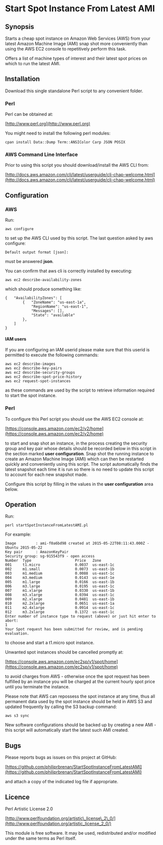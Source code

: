 # Start Spot Instance From Latest AMI

## Synopsis

Starts a cheap spot instance on Amazon Web Services (AWS) from your latest
Amazon Machine Image (AMI) snap shot more conveniently than using the AWS EC2
console to repetitively perform this task.

Offers a list of machine types of interest and their latest spot prices on
which to run the latest AMI.

## Installation

Download this single standalone Perl script to any convenient folder.

### Perl

Perl can be obtained at:

[http://www.perl.org](http://www.perl.org)

You might need to install the following perl modules:

    cpan install Data::Dump Term::ANSIColor Carp JSON POSIX

### AWS Command Line Interface

Prior to using this script you should download/install the AWS CLI from:

[http://docs.aws.amazon.com/cli/latest/userguide/cli-chap-welcome.html](http://docs.aws.amazon.com/cli/latest/userguide/cli-chap-welcome.html)

## Configuration

### AWS

Run:

    aws configure

to set up the AWS CLI used by this script.  The last question asked by aws
configure:

    Default output format [json]:

must be answered **json**.

You can confirm that aws cli is correctly installed by executing:

    aws ec2 describe-availability-zones

which should produce something like:

    {   "AvailabilityZones": [
            {   "ZoneName": "us-east-1a",
                "RegionName": "us-east-1",
                "Messages": [],
                "State": "available"
            },
        ]
    }

#### IAM users

If you are configuring an IAM userid please make sure that this userid is permitted
to execute the following commands:

    aws ec2 describe-images
    aws ec2 describe-key-pairs
    aws ec2 describe-security-groups
    aws ec2 describe-spot-price-history
    aws ec2 request-spot-instances

as these commands are used by the script to retrieve information required to
start the spot instance.

### Perl

To configure this Perl script you should use the AWS EC2 console at:

[https://console.aws.amazon.com/ec2/v2/home](https://console.aws.amazon.com/ec2/v2/home)

to start and snap shot an instance, in the process creating the security group
and key pair whose details should be recorded below in this script in the
section marked **user configuration**. Snap shot the running instance to create
an Amazon Machine Image (AMI) which can then be restarted quickly and
conveniently using this script. The script automatically finds the latest
snapshot each time it is run so there is no need to update this script to
account for each new snapshot made.

Configure this script by filling in the values in the **user configuration**
area below.

## Operation

Run:

    perl startSpotInstanceFromLatestAMI.pl

For example:

    Image         : ami-f0a6bd98 created at 2015-05-22T08:11:43.000Z - Ubuntu 2015-05-22
    Key pair      : AmazonKeyPair
    Security group: sg-915543f9 - open access
    Number  Type                    Price   Zone
    001     t1.micro                0.0037  us-east-1c
    002     m1.small                0.0073  us-east-1b
    003     m1.medium               0.0088  us-east-1c
    004     m3.medium               0.0143  us-east-1e
    005     m1.large                0.0166  us-east-1b
    006     m3.large                0.0195  us-east-1c
    007     m1.xlarge               0.0330  us-east-1b
    008     m3.xlarge               0.0394  us-east-1c
    009     m2.xlarge               0.0481  us-east-1b
    010     m2.2xlarge              0.0651  us-east-1a
    011     m2.4xlarge              0.0914  us-east-1c
    012     m3.2xlarge              0.1372  us-east-1c
    Enter number of instance type to request (above) or just hit enter to abort:
    1
    Your Spot request has been submitted for review, and is pending evaluation.

to choose and start a t1.micro spot instance.

Unwanted spot instances should be cancelled promptly at:

[https://console.aws.amazon.com/ec2sp/v1/spot/home](https://console.aws.amazon.com/ec2sp/v1/spot/home)

to avoid charges from AWS - otherwise once the spot request has been fulfilled
by an instance you will be charged at the current hourly spot price until you
terminate the instance.

Please note that AWS can repossess the spot instance at any time, thus all
permanent data used by the spot instance should be held in AWS S3 and updated
frequently by calling the S3 backup command:

    aws s3 sync

New software configurations should be backed up by creating a new AMI - this
script will automatically start the latest such AMI created.

## Bugs

Please reports bugs as issues on this project at GitHub:

[https://github.com/philiprbrenan/StartSpotInstanceFromLatestAMI](https://github.com/philiprbrenan/StartSpotInstanceFromLatestAMI)

and attach a copy of the indicated log file if appropriate.

## Licence

Perl Artistic License 2.0

[http://www.perlfoundation.org/artistic\_license\_2\_0/](http://www.perlfoundation.org/artistic_license_2_0/)

This module is free software. It may be used, redistributed and/or modified
under the same terms as Perl itself.
